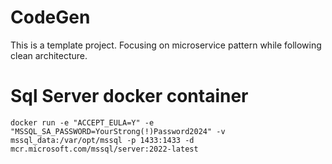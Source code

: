 # CodeGen
This is a template project. Focusing on microservice pattern while following clean architecture.

# Sql Server docker container
```
docker run -e "ACCEPT_EULA=Y" -e "MSSQL_SA_PASSWORD=YourStrong(!)Password2024" -v mssql_data:/var/opt/mssql -p 1433:1433 -d mcr.microsoft.com/mssql/server:2022-latest
```